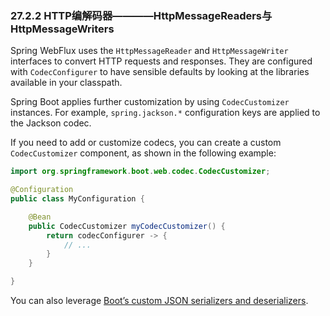 ### 27.2.2 HTTP编解码器————HttpMessageReaders与HttpMessageWriters

Spring WebFlux uses the `HttpMessageReader` and `HttpMessageWriter` interfaces to convert HTTP requests and responses. They are configured with `CodecConfigurer` to have sensible defaults by looking at the libraries available in your classpath.

Spring Boot applies further customization by using `CodecCustomizer` instances. For example, `spring.jackson.*` configuration keys are applied to the Jackson codec.

If you need to add or customize codecs, you can create a custom `CodecCustomizer` component, as shown in the following example:
```java
import org.springframework.boot.web.codec.CodecCustomizer;

@Configuration
public class MyConfiguration {

	@Bean
	public CodecCustomizer myCodecCustomizer() {
		return codecConfigurer -> {
			// ...
		}
	}

}
```
You can also leverage [Boot’s custom JSON serializers and deserializers](https://docs.spring.io/spring-boot/docs/2.0.0.RELEASE/reference/htmlsingle/#boot-features-json-components).
